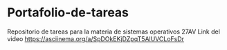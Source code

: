 # Portafolio-de-tareas
Repositorio de tareas para la materia de sistemas operativos 27AV
Link del video
https://asciinema.org/a/SpDOkEKjDZpqT5AlUVCLoFsDr
